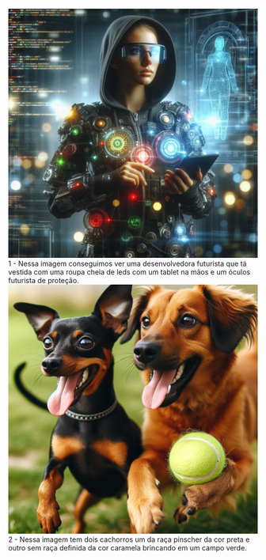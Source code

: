![imagem1](/inputs/imagem1.jpeg)
1 - Nessa imagem conseguimos ver uma desenvolvedora futurista que tá vestida com uma roupa cheia de leds com um tablet na mãos e um óculos futurista de proteção.
![imagem2](/inputs/imagem2.jpeg)
2 - Nessa imagem tem dois cachorros um da raça pinscher da cor preta e outro sem raça definida  da cor caramela brincando em um campo verde.


